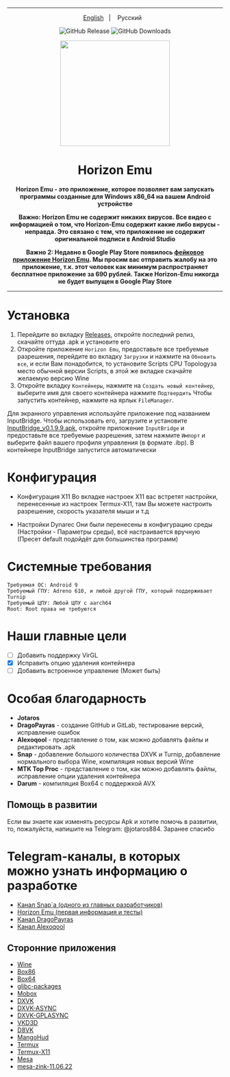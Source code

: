 ----

<p align="center">
<a href="https://github.com/HorizonEmuTeam/Horizon-Emu/blob/main/README.md">English</a>
&nbsp;&nbsp;| &nbsp;&nbsp;
Русский
&nbsp;&nbsp;
</p>

<div align="center">

![GitHub Release](https://img.shields.io/github/v/release/HorizonEmuTeam/Horizon-Emu?label=Последняя%20версия)
![GitHub Downloads](https://img.shields.io/github/downloads/HorizonEmuTeam/Horizon-Emu/total?logo=github&label=Всего%20загрузок)

<p align="center">
	<img src="ProjectLogo.png" width="256" height="246" />  
</p>

<h1 align="center">Horizon Emu</h1>

<p align="center">
<strong>Horizon Emu - это приложение, которое позволяет вам запускать программы созданные для Windows x86_64 на вашем Android устройстве</strong>
</p>

<strong>Важно: Horizon Emu не содержит никаких вирусов. Все видео с информацией о том, что Horizon-Emu содержит какие либо вирусы - неправда. Это связано с тем, что приложение не содержит оригинальной подписи в Android Studio</strong>

<strong>Важно 2: Недавно в Google Play Store появилось [фейковое приложение Horizon Emu](https://play.google.com/store/apps/details?id=com.chahal.horiz). Мы просим вас отправить жалобу на это приложение, т.к. этот человек как минимум распространяет бесплатное приложение за 690 рублей. Также Horizon-Emu никогда не будет выпущен в Google Play Store</strong>

----

</div>

# Установка 

1. Перейдите во вкладку [Releases](https://github.com/HorizonEmuTeam/Horizon-Emu/releases/), откройте последний релиз, скачайте оттуда .apk и установите его
2. Откройте приложение `Horizon Emu`, предоставьте все требуемые разрешения, перейдите во вкладку `Загрузки` и нажмите на `Обновить все`, и если Вам понадобится, то установите Scripts CPU Topologyза место обычной версии Scripts, в этой же вкладке скачайте желаемую версию Wine
3. Откройте вкладку `Контейнеры`, нажмите на `Создать новый контейнер`, выберите имя для своего контейнера нажмите `Подтвердить`
Чтобы запустить контейнер, нажмите на ярлык `FileManager`.

Для экранного управления используйте приложение под названием InputBridge. Чтобы использовать его, загрузите и установите [InputBridge_v0.1.9.9.apk](https://raw.githubusercontent.com/HorizonEmuTeam/Horizon-Emu/main/InputBridge_v0.1.9.9.apk), откройте приложение `InputBridge` и предоставьте все требуемые разрешения, затем нажмите `Импорт` и выберите файл вашего профиля управления (в формате .ibp).
В контейнере InputBridge запустится автоматически

# Конфигурация
* Конфигурация X11 
Во вкладке настроек X11 вас встретят настройки, перенесенные из настроек Termux-X11, там Вы можете настроить разрешение, скорость указателя мыши и т.д

* Настройки Dynarec
Они были перенесены в конфигурацию среды (Настройки - Параметры среды), всё настраивается вручную
(Пресет default подойдёт для большинства программ)

# Системные требования

```
Требуемая ОС: Android 9
Требуемый ГПУ: Adreno 610, и любой другой ГПУ, который поддерживает Turnip
Требуемый ЦПУ: Любой ЦПУ с aarch64
Root: Root права не требуются
```

# Наши главные цели

- [ ] Добавить поддержку VirGL
- [x] Исправить опцию удаления контейнера
- [ ] Добавить встроенное управление (Может быть)

# Особая благодарность
* <b>Jotaros</b>
* <b>DragoPayras</b> - создание GitHub и GitLab, тестирование версий, исправление ошибок
* <b>Alexoqool</b> - представление о том, как можно добавлять файлы и редактировать .apk
* <b>Snap</b> - добавление большого количества DXVK и Turnip, добавление нормального выбора Wine, компиляция новых версий Wine
* <b>MTK Top Proc</b> - представление о том, как можно добавлять файлы, исправление опции удаления контейнера
* <b>Darum</b> - компиляция Box64 с поддержкой AVX

## Помощь в развитии 
Если вы знаете как изменять ресурсы Apk и хотите помочь в развитии, то, пожалуйста, напишите на Telegram: @jotaros884. Заранее спасибо

# Telegram-каналы, в которых можно узнать информацию о разработке

* [Канал Snap`а (одного из главных разработчиков)](https://t.me/MoboxWinlatorExagear)
* [Horizon Emu (первая информация и тесты)](https://t.me/HorizonEmuOfficial)
* [Канал DragoPayras](https://t.me/DragOS_Channel)
* [Канал Alexoqool](https://t.me/WinlatorRus)


## Сторонние приложения

* [Wine](https://wiki.winehq.org/Licensing)
* [Box86](https://github.com/ptitSeb/box86)
* [Box64](https://github.com/ptitSeb/box64)
* [glibc-packages](https://github.com/termux-pacman/glibc-packages)
* [Mobox](https://github.com/olegos2/mobox)
* [DXVK](https://github.com/doitsujin/dxvk)
* [DXVK-ASYNC](https://github.com/Sporif/dxvk-async)
* [DXVK-GPLASYNC](https://gitlab.com/Ph42oN/dxvk-gplasync)
* [VKD3D](https://github.com/lutris/vkd3d)
* [D8VK](https://github.com/AlpyneDreams/d8vk)
* [MangoHud](https://github.com/flightlessmango/MangoHud)
* [Termux](https://github.com/termux/termux-app)
* [Termux-X11](https://github.com/termux/termux-x11)
* [Mesa](https://docs.mesa3d.org/license.html)
* [mesa-zink-11.06.22](https://github.com/alexvorxx/mesa-zink-11.06.22)
